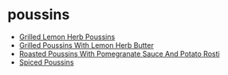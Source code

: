 # poussins

 * [Grilled Lemon Herb Poussins](../index/g/grilled-lemon-herb-poussins-105221.json)
 * [Grilled Poussins With Lemon Herb Butter](../index/g/grilled-poussins-with-lemon-herb-butter-235471.json)
 * [Roasted Poussins With Pomegranate Sauce And Potato Rosti](../index/r/roasted-poussins-with-pomegranate-sauce-and-potato-rosti-238000.json)
 * [Spiced Poussins](../index/s/spiced-poussins-10177.json)
